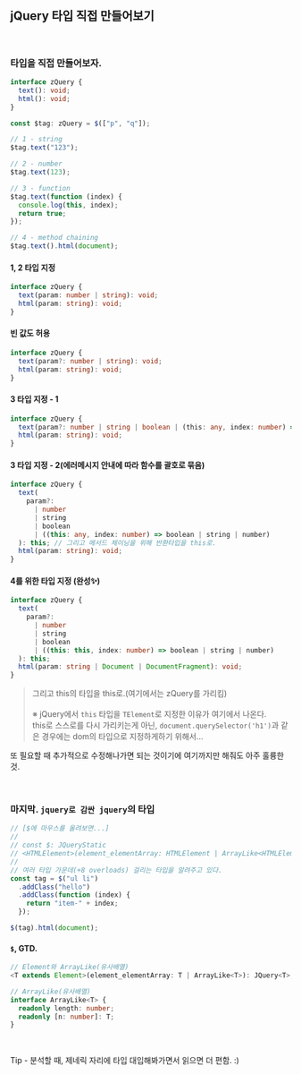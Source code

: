 ## jQuery 타입 직접 만들어보기

<br />

### 타입을 직접 만들어보자.

```ts
interface zQuery {
  text(): void;
  html(): void;
}

const $tag: zQuery = $(["p", "q"]);

// 1 - string
$tag.text("123");

// 2 - number
$tag.text(123);

// 3 - function
$tag.text(function (index) {
  console.log(this, index);
  return true;
});

// 4 - method chaining
$tag.text().html(document);
```

#### 1, 2 타입 지정

```ts
interface zQuery {
  text(param: number | string): void;
  html(param: string): void;
}
```

#### 빈 값도 허용

```ts
interface zQuery {
  text(param?: number | string): void;
  html(param: string): void;
}
```

#### 3 타입 지정 - 1

```ts
interface zQuery {
  text(param?: number | string | boolean | (this: any, index: number) => boolean | string | number): void; // ❌ Function type notation must be parenthesized when used in a union type.ts(1385)
  html(param: string): void;
}
```

#### 3 타입 지정 - 2(에러메시지 안내에 따라 함수를 괄호로 묶음)

```ts
interface zQuery {
  text(
    param?:
      | number
      | string
      | boolean
      | ((this: any, index: number) => boolean | string | number)
  ): this; // 그리고 메서드 체이닝을 위해 반환타입을 this로.
  html(param: string): void;
}
```

#### 4를 위한 타입 지정 (완성✨)

```ts
interface zQuery {
  text(
    param?:
      | number
      | string
      | boolean
      | ((this: this, index: number) => boolean | string | number)
  ): this;
  html(param: string | Document | DocumentFragment): void;
}
```

> 그리고 this의 타입을 this로.(여기에서는 zQuery를 가리킴)<br /><br />
> ※ jQuery에서 `this` 타입을 `TElement`로 지정한 이유가 여기에서 나온다.<br />
> this로 스스로를 다시 가리키는게 아닌, `document.querySelector('h1')`과 같은 경우에는 dom의 타입으로 지정하게하기 위해서...

또 필요할 때 추가적으로 수정해나가면 되는 것이기에 여기까지만 해줘도 아주 훌륭한 것.

<br />

### 마지막. `jquery로 감싼 jquery`의 타입

```ts
// [$에 마우스를 올려보면...]
//
// const $: JQueryStatic
// <HTMLElement>(element_elementArray: HTMLElement | ArrayLike<HTMLElement>) => JQuery<HTMLElement> (+8 overloads)
//
// 여러 타입 가운데(+8 overloads) 걸리는 타입을 알려주고 있다.
const tag = $("ul li")
  .addClass("hello")
  .addClass(function (index) {
    return "item-" + index;
  });

$(tag).html(document);
```

#### `$`, GTD.

```ts
// Element와 ArrayLike(유사배열)
<T extends Element>(element_elementArray: T | ArrayLike<T>): JQuery<T>;
```

```ts
// ArrayLike(유사배열)
interface ArrayLike<T> {
  readonly length: number;
  readonly [n: number]: T;
}
```

<br />

Tip - 분석할 때, 제네릭 자리에 타입 대입해봐가면서 읽으면 더 편함. :)
